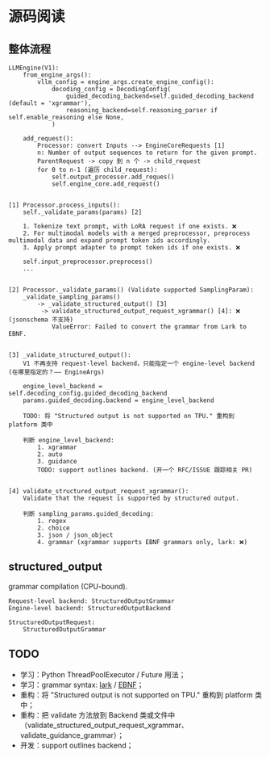 # 源码阅读

## 整体流程

```
LLMEngine(V1):
    from_engine_args():
        vllm_config = engine_args.create_engine_config():
            decoding_config = DecodingConfig(
                guided_decoding_backend=self.guided_decoding_backend (default = 'xgrammar'),
                reasoning_backend=self.reasoning_parser if self.enable_reasoning else None,
            )

    add_request():
        Processor: convert Inputs --> EngineCoreRequests [1]
        n: Number of output sequences to return for the given prompt.
        ParentRequest -> copy 到 n 个 -> child_request
        for 0 to n-1 (遍历 child_request):
            self.output_processor.add_reques()
            self.engine_core.add_request()


[1] Processor.process_inputs():
    self._validate_params(params) [2]

    1. Tokenize text prompt, with LoRA request if one exists. ❌
    2. For multimodal models with a merged preprocessor, preprocess multimodal data and expand prompt token ids accordingly.
    3. Apply prompt adapter to prompt token ids if one exists. ❌
    
    self.input_preprocessor.preprocess()
    ...


[2] Processor._validate_params() (Validate supported SamplingParam):
    _validate_sampling_params()
        -> _validate_structured_output() [3]
         -> validate_structured_output_request_xgrammar() [4]: ❌ (jsonschema 不支持)
            ValueError: Failed to convert the grammar from Lark to EBNF.


[3] _validate_structured_output():
    V1 不再支持 request-level backend，只能指定一个 engine-level backend (在哪里指定的？—— EngineArgs)

    engine_level_backend = self.decoding_config.guided_decoding_backend
    params.guided_decoding.backend = engine_level_backend

    TODO: 将 "Structured output is not supported on TPU." 重构到 platform 类中

    判断 engine_level_backend:
        1. xgrammar
        2. auto
        3. guidance
        TODO: support outlines backend. (开一个 RFC/ISSUE 跟踪相关 PR)


[4] validate_structured_output_request_xgrammar():
    Validate that the request is supported by structured output.

    判断 sampling_params.guided_decoding:
        1. regex
        2. choice
        3. json / json_object
        4. grammar (xgrammar supports EBNF grammars only, lark: ❌)
```

## structured_output

grammar compilation (CPU-bound).

```
Request-level backend: StructuredOutputGrammar
Engine-level backend: StructuredOutputBackend

StructuredOutputRequest:
    StructuredOutputGrammar
```

## TODO

- 学习：Python ThreadPoolExecutor / Future 用法；
- 学习：grammar syntax: [lark](https://lark-parser.readthedocs.io/en/latest/grammar.html) / [EBNF](https://github.com/ggerganov/llama.cpp/blob/master/grammars/README.md)；
- 重构：将 "Structured output is not supported on TPU." 重构到 platform 类中；
- 重构：把 validate 方法放到 Backend 类或文件中（validate_structured_output_request_xgrammar、validate_guidance_grammar）；
- 开发：support outlines backend；
